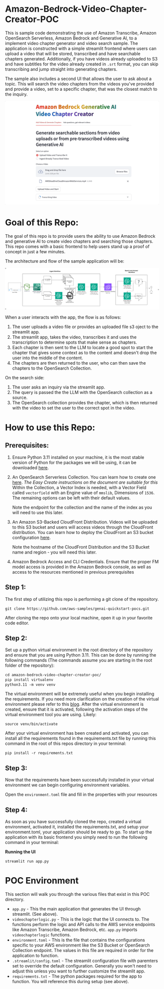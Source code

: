 # Amazon-Bedrock-Video-Chapter-Creator-POC

This is sample code demonstrating the use of Amazon Transcribe, Amazon OpenSearch Serverless, Amazon Bedrock and Generative AI, to a implement video chapter generator and video search sample. The application is constructed with a simple streamlit frontend where users can upload a video that will be stored, transcribed and have searchable chapters generated. Additionally, if you have videos already uploaded to S3 and have subtitles for the video already created in `.srt` format, you can skip transcribing and jump straight into generating chapters.

The sample also includes a second UI that allows the user to ask about a topic. This will search the video chapters from the videos you've provided and provide a video, set to a specific chapter, that was the closest match to the inquiry.

![Amazon Bedrock Video Chapter Creator POC Demo](images/demo.gif)

# **Goal of this Repo:**

The goal of this repo is to provide users the ability to use Amazon Bedrock and generative AI to create video chapters and searching those chapters. 
This repo comes with a basic frontend to help users stand up a proof of concept in just a few minutes.

The architecture and flow of the sample application will be:

![Alt text](ingest-transcribe-query-workflow.png "POC Architecture")

When a user interacts with the app, the flow is as follows:

1. The user uploads a video file or provides an uploaded file s3 oject to the streamlit app. 
2. The streamlit app, takes the video, transcribes it and uses the transcription to determine spots that make sense as chapters.
3. Each chapter is then sent to the LLM to locate a good spot to start the chapter that gives some context as to the content amd doesn't drop the user into the middle of the content.
4. The chapters are then returned to the user, who can then save the chapters to the OpenSearch Collection. 

On the search side:
1. The user asks an inquiry via the streamlit app.
2. The query is passed the the LLM with the OpenSearch collection as a source.
3. The OpenSearch collection provides the chapter, which is then returned with the video to set the user to the correct spot in the video. 

# How to use this Repo:

## Prerequisites:

1. Ensure Python 3.11 installed on your machine, it is the most stable version of Python for the packages we will be using, it can be downloaded [here](https://www.python.org/downloads/release/python-3911/).
2. An OpenSearch Serverless Collection. You can learn how to create one [here](https://docs.aws.amazon.com/opensearch-service/latest/developerguide/serverless-vector-search.html).
*The Easy Create instructions on the document are suitable for this*
Within the Collection, a Vector Index is needed, with a Vector Field called `vectorfield` with an Engine value of `mmslib`, Dimensions of `1536`. The remaining options can be left with their default values.

    Note the endpoint for the collection and the name of the index as you will need to use this later. 
3. An Amazon S3-Backed CloudFront Distribution. Videos will be uploaded to this S3 bucket and users will access videos through the CloudFront distribution. You can learn how to deploy the CloudFront an S3 bucket configuration [here](https://docs.aws.amazon.com/AmazonCloudFront/latest/DeveloperGuide/GettingStarted.SimpleDistribution.html). 

    Note the hostname of the CloudFront Distribution and the S3 Bucket name and region - you will need this later. 
4. Amazon Bedrock Access and CLI Credentials. Ensure that the proper FM model access is provided in the Amazon Bedrock console, as well as access to the resources mentioned in previous prerequisites

## Step 1:

The first step of utilizing this repo is performing a git clone of the repository.

```
git clone https://github.com/aws-samples/genai-quickstart-pocs.git
```

After cloning the repo onto your local machine, open it up in your favorite code editor. 


## Step 2:

Set up a python virtual environment in the root directory of the repository and ensure that you are using Python 3.11. This can be done by running the following commands (The commands assume you are starting in the root folder of the repository):

```
cd amazon-bedrock-video-chapter-creator-poc/
pip install virtualenv
python3.11 -m venv venv
```

The virtual environment will be extremely useful when you begin installing the requirements. If you need more clarification on the creation of the virtual environment please refer to this [blog](https://www.freecodecamp.org/news/how-to-setup-virtual-environments-in-python/).
After the virtual environment is created, ensure that it is activated, following the activation steps of the virtual environment tool you are using. Likely:

```
source venv/bin/activate
```

After your virtual environment has been created and activated, you can install all the requirements found in the requirements.txt file by running this command in the root of this repos directory in your terminal:

```
pip install -r requirements.txt
```

## Step 3:
 
Now that the requirements have been successfully installed in your virtual environment we can begin configuring environment variables.

Open the `environment.toml` file and fill in the properties with your resources

## Step 4:

As soon as you have successfully cloned the repo, created a virtual environment, activated it, installed the requirements.txt, and setup your environment.toml, your application should be ready to go.
To start up the application with its basic frontend you simply need to run the following command in your terminal:

**Running the UI**
```
streamlit run app.py
```

# POC Environment
This section will walk you through the various files that exist in this POC directory.

* `app.py` - This the main application that generates the UI through streamlit. (See above).
* `videochapterlogic.py` - This is the logic that the UI connects to. The functions perform the logic and API calls to the AWS service endpoints like Amazon Transcribe, Amazon Bedrock, etc. `app.py` imports `videochapterlogic` functions.
* `environment.toml` - This is the file that contains the configurations specific to your AWS environment like the S3 Bucket or OpenSearch Collection endpoint. The values in this file are required in order for the application to function.
* `.streamlit/config.toml` - The streamlit configuration file with paremters set to override the default configuration. Generally you won't need to adjust this unless you want to further customize the streamlit app. 
* `requirements.txt` - The python packages required for the app to function. You will reference this during setup (see above).